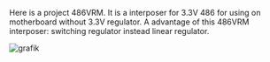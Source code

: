 Here is a  project  486VRM.
It is a  interposer for  3.3V 486  for using on motherboard without 3.3V regulator.
A advantage of this  486VRM interposer: switching regulator instead linear regulator.

![grafik](https://github.com/matt1187/486VRM/assets/155289528/72c69535-1fac-49f1-8d76-10e1ec1bf26c)
